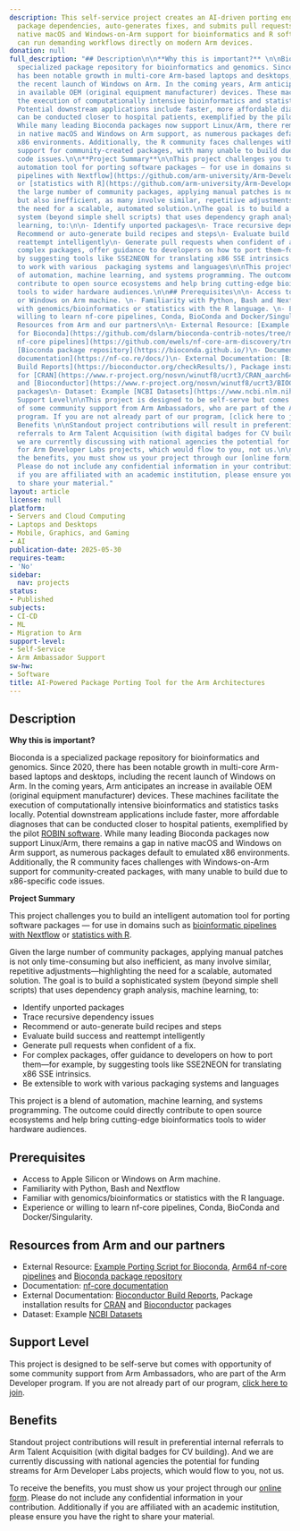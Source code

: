 ```yaml
---
description: This self-service project creates an AI-driven porting engine that analyzes
  package dependencies, auto-generates fixes, and submits pull requests—accelerating
  native macOS and Windows-on-Arm support for bioinformatics and R software so researchers
  can run demanding workflows directly on modern Arm devices.
donation: null
full_description: "## Description\n\n**Why this is important?** \n\nBioconda is a
  specialized package repository for bioinformatics and genomics. Since 2020, there
  has been notable growth in multi-core Arm-based laptops and desktops, including
  the recent launch of Windows on Arm. In the coming years, Arm anticipates an increase
  in available OEM (original equipment manufacturer) devices. These machines facilitate
  the execution of computationally intensive bioinformatics and statistics tasks locally.
  Potential downstream applications include faster, more affordable diagnoses that
  can be conducted closer to hospital patients, exemplified by the pilot [ROBIN software](https://www.nottingham.ac.uk/news/genetic-brain-tumour-diagnosis).
  While many leading Bioconda packages now support Linux/Arm, there remains a gap
  in native macOS and Windows on Arm support, as numerous packages default to emulated
  x86 environments. Additionally, the R community faces challenges with Windows-on-Arm
  support for community-created packages, with many unable to build due to x86-specific
  code issues.\n\n**Project Summary**\n\nThis project challenges you to build an intelligent
  automation tool for porting software packages — for use in domains such as [bioinformatic
  pipelines with Nextflow](https://github.com/arm-university/Arm-Developer-Labs/blob/main/Projects/Projects/Bioinformatic-Pipeline-Analysis.md)
  or [statistics with R](https://github.com/arm-university/Arm-Developer-Labs/blob/main/Projects/Projects/R-Arm-Community-Support.md).\n\nGiven
  the large number of community packages, applying manual patches is not only time-consuming
  but also inefficient, as many involve similar, repetitive adjustments—highlighting
  the need for a scalable, automated solution.\nThe goal is to build a sophisticated
  system (beyond simple shell scripts) that uses dependency graph analysis, machine
  learning, to:\n\n- Identify unported packages\n- Trace recursive dependency issues\n-
  Recommend or auto-generate build recipes and steps\n- Evaluate build success and
  reattempt intelligently\n- Generate pull requests when confident of a fix. \n- For
  complex packages, offer guidance to developers on how to port them—for example,
  by suggesting tools like SSE2NEON for translating x86 SSE intrinsics.\n- Be extensible
  to work with various  packaging systems and languages\n\nThis project is a blend
  of automation, machine learning, and systems programming. The outcome could directly
  contribute to open source ecosystems and help bring cutting-edge bioinformatics
  tools to wider hardware audiences.\n\n## Prerequisites\n\n- Access to Apple Silicon
  or Windows on Arm machine. \n- Familiarity with Python, Bash and Nextflow\n- Familiar
  with genomics/bioinformatics or statistics with the R language. \n- Experience or
  willing to learn nf-core pipelines, Conda, BioConda and Docker/Singularity.\n\n\n##
  Resources from Arm and our partners\n\n- External Resource: [Example Porting Script
  for Bioconda](https://github.com/dslarm/bioconda-contrib-notes/tree/main), [Arm64
  nf-core pipelines](https://github.com/ewels/nf-core-arm-discovery/tree/main) and
  [Bioconda package repository](https://bioconda.github.io/)\n- Documentation: [nf-core
  documentation](https://nf-co.re/docs/)\n- External Documentation: [Bioconductor
  Build Reports](https://bioconductor.org/checkResults/), Package installation results
  for [CRAN](https://www.r-project.org/nosvn/winutf8/ucrt3/CRAN_aarch64/install_out/)
  and [Bioconductor](https://www.r-project.org/nosvn/winutf8/ucrt3/BIOC_aarch64/install_out/)
  packages\n- Dataset: Example [NCBI Datasets](https://www.ncbi.nlm.nih.gov/datasets/)\n\n##
  Support Level\n\nThis project is designed to be self-serve but comes with opportunity
  of some community support from Arm Ambassadors, who are part of the Arm Developer
  program. If you are not already part of our program, [click here to join](https://www.arm.com/resources/developer-program?#register).\n\n##
  Benefits \n\nStandout project contributions will result in preferential internal
  referrals to Arm Talent Acquisition (with digital badges for CV building).  And
  we are currently discussing with national agencies the potential for funding streams
  for Arm Developer Labs projects, which would flow to you, not us.\n\nTo receive
  the benefits, you must show us your project through our [online form](https://forms.office.com/e/VZnJQLeRhD).
  Please do not include any confidential information in your contribution. Additionally
  if you are affiliated with an academic institution, please ensure you have the right
  to share your material."
layout: article
license: null
platform:
- Servers and Cloud Computing
- Laptops and Desktops
- Mobile, Graphics, and Gaming
- AI
publication-date: 2025-05-30
requires-team:
- 'No'
sidebar:
  nav: projects
status:
- Published
subjects:
- CI-CD
- ML
- Migration to Arm
support-level:
- Self-Service
- Arm Ambassador Support
sw-hw:
- Software
title: AI-Powered Package Porting Tool for the Arm Architectures
---
```


## Description

**Why this is important?** 

Bioconda is a specialized package repository for bioinformatics and genomics. Since 2020, there has been notable growth in multi-core Arm-based laptops and desktops, including the recent launch of Windows on Arm. In the coming years, Arm anticipates an increase in available OEM (original equipment manufacturer) devices. These machines facilitate the execution of computationally intensive bioinformatics and statistics tasks locally. Potential downstream applications include faster, more affordable diagnoses that can be conducted closer to hospital patients, exemplified by the pilot [ROBIN software](https://www.nottingham.ac.uk/news/genetic-brain-tumour-diagnosis). While many leading Bioconda packages now support Linux/Arm, there remains a gap in native macOS and Windows on Arm support, as numerous packages default to emulated x86 environments. Additionally, the R community faces challenges with Windows-on-Arm support for community-created packages, with many unable to build due to x86-specific code issues.

**Project Summary**

This project challenges you to build an intelligent automation tool for porting software packages — for use in domains such as [bioinformatic pipelines with Nextflow](https://github.com/arm-university/Arm-Developer-Labs/blob/main/Projects/Projects/Bioinformatic-Pipeline-Analysis.md) or [statistics with R](https://github.com/arm-university/Arm-Developer-Labs/blob/main/Projects/Projects/R-Arm-Community-Support.md).

Given the large number of community packages, applying manual patches is not only time-consuming but also inefficient, as many involve similar, repetitive adjustments—highlighting the need for a scalable, automated solution.
The goal is to build a sophisticated system (beyond simple shell scripts) that uses dependency graph analysis, machine learning, to:

- Identify unported packages
- Trace recursive dependency issues
- Recommend or auto-generate build recipes and steps
- Evaluate build success and reattempt intelligently
- Generate pull requests when confident of a fix. 
- For complex packages, offer guidance to developers on how to port them—for example, by suggesting tools like SSE2NEON for translating x86 SSE intrinsics.
- Be extensible to work with various  packaging systems and languages

This project is a blend of automation, machine learning, and systems programming. The outcome could directly contribute to open source ecosystems and help bring cutting-edge bioinformatics tools to wider hardware audiences.

## Prerequisites

- Access to Apple Silicon or Windows on Arm machine. 
- Familiarity with Python, Bash and Nextflow
- Familiar with genomics/bioinformatics or statistics with the R language. 
- Experience or willing to learn nf-core pipelines, Conda, BioConda and Docker/Singularity.


## Resources from Arm and our partners

- External Resource: [Example Porting Script for Bioconda](https://github.com/dslarm/bioconda-contrib-notes/tree/main), [Arm64 nf-core pipelines](https://github.com/ewels/nf-core-arm-discovery/tree/main) and [Bioconda package repository](https://bioconda.github.io/)
- Documentation: [nf-core documentation](https://nf-co.re/docs/)
- External Documentation: [Bioconductor Build Reports](https://bioconductor.org/checkResults/), Package installation results for [CRAN](https://www.r-project.org/nosvn/winutf8/ucrt3/CRAN_aarch64/install_out/) and [Bioconductor](https://www.r-project.org/nosvn/winutf8/ucrt3/BIOC_aarch64/install_out/) packages
- Dataset: Example [NCBI Datasets](https://www.ncbi.nlm.nih.gov/datasets/)

## Support Level

This project is designed to be self-serve but comes with opportunity of some community support from Arm Ambassadors, who are part of the Arm Developer program. If you are not already part of our program, [click here to join](https://www.arm.com/resources/developer-program?#register).

## Benefits 

Standout project contributions will result in preferential internal referrals to Arm Talent Acquisition (with digital badges for CV building).  And we are currently discussing with national agencies the potential for funding streams for Arm Developer Labs projects, which would flow to you, not us.

To receive the benefits, you must show us your project through our [online form](https://forms.office.com/e/VZnJQLeRhD). Please do not include any confidential information in your contribution. Additionally if you are affiliated with an academic institution, please ensure you have the right to share your material.